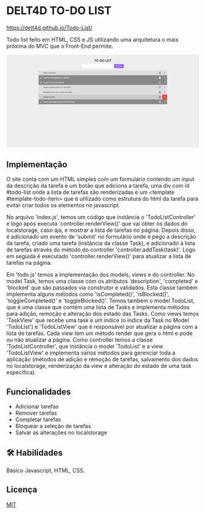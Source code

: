 # DELT4D TO-DO LIST

https://delt4d.github.io/Todo-List/

Todo list feito em HTML, CSS e JS utilizando uma arquitetura o mais próxima do MVC que o Front-End permite.

![Page image](/demo/page.png "Text to show on mouseover")

## Implementação

O site conta com um HTML simples com um formulário contendo um input da descrição da tarefa e um botão que adiciona a tarefa,
uma div com id #todo-list onde a lista de tarefas são renderizadas e um <template #template-todo-item> que é utilizado como
estrutura do html da tarefa para evitar criar todos os elementos no javascript.

No arquivo 'index.js', temos um código que instância o 'TodoListController' e logo após executa 'controller.renderView()' que vai
obter os dados do localstorage, caso aja, e mostrar a lista de tarefas no página. Depois disso, é adicionado um evento de 'submit'
no formulário onde é pego a descrição da tarefa, criado uma tarefa (instância da classe Task), e adicionado à lista de tarefas
através do método do controller 'controller.addTask(task)'. Logo em seguida é executado 'controller.renderView()' para atualizar
a lista de tarefas na página.

Em 'todo.js' temos a implementação dos models, views e do controller. No model Task, temos uma classe com os atributos 'description',
'completed' e 'blocked' que são passados via construtor e validados. Esta classe também implementa alguns métodos como 'isCompleted()',
'isBlocked()', 'toggleCompleted()' e 'toggleBlocked()'. Temos também o model TodoList, que é uma classe que contém uma lista de Tasks
e implementa métodos para adição, remoção e alteração dos estado das Tasks. Como views temos 'TaskView' que recebe uma task e um indíce
(o índice da Task no Model 'TodoList') e 'TodoListView' que é responsável por atualizar a página com a lista de tarefas. Cada view tem
um método render que gera o html e pode ou não atualizar a página. Como controller temos a classe 'TodoListController', que instância
o model 'TodoList' e a view 'TodoListView' e implementa vários métodos para gerenciar toda a aplicação (métodos de adição e remoção de tarefas,
salvamento dos dados no localstorage, renderização da view e alteração do estado de uma task específica).

## Funcionalidades

-   Adicionar tarefas
-   Remover tarefas
-   Completar tarefas
-   Bloquear a seleção de tarefas
-   Salvar as alterações no localstorage

## 🛠 Habilidades

Básico Javascript, HTML, CSS.

## Licença

[MIT](https://choosealicense.com/licenses/mit/)
